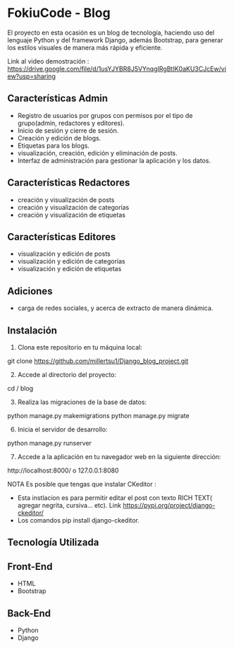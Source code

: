 # FokiuCode - Blog

El proyecto en esta ocasión es un blog de tecnología, haciendo uso del lenguaje Python y del framework Django, además Bootstrap, para generar los estilos visuales de manera más rápida y eficiente.

Link al video demostración : https://drive.google.com/file/d/1usYJYBR8J5VYnqgIRgBtIK0aKU3CJcEw/view?usp=sharing

## Características Admin

- Registro de usuarios por grupos con permisos por el tipo de grupo(admin, redactores y editores).
- Inicio de sesión y cierre de sesión.
- Creación y edición de blogs.
- Etiquetas para los blogs.
- visualización, creación, edición y eliminación de posts.
- Interfaz de administración para gestionar la aplicación y los datos.

## Características Redactores

- creación y visualización de posts
- creación y visualización de categorías
- creación y visualización de etiquetas

## Características Editores

- visualización y edición de posts
- visualización y edición de categorías
- visualización y edición de etiquetas


## Adiciones

- carga de redes sociales, y acerca de extracto de manera dinámica. 

## Instalación

1. Clona este repositorio en tu máquina local:

git clone https://github.com/millertsu1/Django_blog_project.git

2. Accede al directorio del proyecto:

cd / blog

3. Realiza las migraciones de la base de datos:

python manage.py makemigrations
python manage.py migrate


6. Inicia el servidor de desarrollo:

python manage.py runserver

7. Accede a la aplicación en tu navegador web en la siguiente dirección:

http://localhost:8000/ o 127.0.0.1:8080

NOTA
Es posible que tengas que instalar CKeditor :
- Esta instlacion es para permitir editar el post con texto RICH TEXT( agregar negrita, cursiva... etc). Link https://pypi.org/project/django-ckeditor/
- Los comandos pip install django-ckeditor.


## Tecnología Utilizada

## Front-End
- HTML
- Bootstrap 

## Back-End
- Python 
- Django
